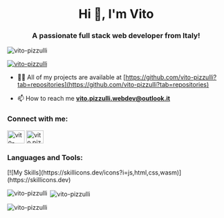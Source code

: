 <h1 align="center">Hi 👋, I'm Vito</h1>
<h3 align="center">A passionate full stack web developer from Italy!</h3>

<p align="left"> <img src="https://komarev.com/ghpvc/?username=vito-pizzulli&label=Profile%20views&color=ff7300&style=flat" alt="vito-pizzulli" /> </p>

<p align="left"> <a href="https://github.com/ryo-ma/github-profile-trophy"><img src="https://github-profile-trophy.vercel.app/?username=vito-pizzulli" alt="vito-pizzulli" /></a> </p>

- 👨‍💻 All of my projects are available at [https://github.com/vito-pizzulli?tab=repositories](https://github.com/vito-pizzulli?tab=repositories)

- 📫 How to reach me **vito.pizzulli.webdev@outlook.it**

<h3 align="left">Connect with me:</h3>
<p align="left">
<a href="https://linkedin.com/in/vito-pizzulli" target="blank"><img align="center" src="https://raw.githubusercontent.com/rahuldkjain/github-profile-readme-generator/master/src/images/icons/Social/linked-in-alt.svg" alt="vito-pizzulli" height="30" width="40" /></a>
<a href="https://instagram.com/vito.pizzulli" target="blank"><img align="center" src="https://raw.githubusercontent.com/rahuldkjain/github-profile-readme-generator/master/src/images/icons/Social/instagram.svg" alt="vito.pizzulli" height="30" width="40" /></a>
</p>

<h3 align="left">Languages and Tools:</h3>
<p>
  [![My Skills](https://skillicons.dev/icons?i=js,html,css,wasm)](https://skillicons.dev)
</p>

<p><img align="left" src="https://github-readme-stats.vercel.app/api/top-langs?username=vito-pizzulli&show_icons=true&title_color=fb8c00&text_color=ffffff&bg_color=000000&locale=en&layout=compact" alt="vito-pizzulli" /></p>

<p>&nbsp;<img align="center" src="https://github-readme-stats.vercel.app/api?username=vito-pizzulli&show_icons=true&title_color=fb8c00&text_color=ffffff&bg_color=000000&locale=en" alt="vito-pizzulli" /></p>

<p><img align="center" src="https://github-readme-streak-stats.herokuapp.com/?user=vito-pizzulli&theme=dark" alt="vito-pizzulli" /></p>
